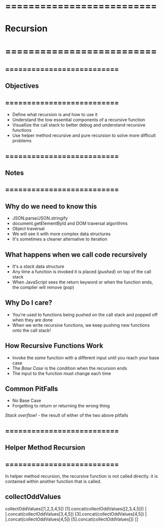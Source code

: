 # ==========================
# Recursion
# ==========================

## ==========================
## Objectives 
## ==========================

* Define what recursion is and how to use it
* Understand the tow essential components of a recursive function
* Visuallize the call stack to better debug and understand recursive functions
* Use helper method recursive and pure recursion to solve more difficult problems

## ==========================
## Notes 
## ==========================

## Why do we need to know this
* JSON.parse/JSON.stringify
* document.getElementById and DOM traversal algorithms
* Object traversal
* We will see it with more complex data structures
* It's sometimes a cleaner alternative to iteration

## What happens when we call code recursively
* It's a *stack* data structure
* Any time a function is invoked it is placed (*pushed*) on top of the call stack
* When JavaScript sees the return keyword or when the function ends, the compiler will remove (*pop*)

## Why Do I care?
* You're used to functions being pushed on the call stack and popped off when they are done
* When we write recursive functions, we keep pushing new functions onto the call stack!

## How Recursive Functions Work
* Invoke the *same* function with a different input until you reach your base case
* The *Base Case* is the condition when the recursion ends
* The input to the function must change each time 

## Common PitFalls
* No Base Case
* Forgetting to return or returning the wrong thing

*Stack overflow!* - the result of either of the two above pitfalls

## ==========================
## Helper Method Recursion 
## ==========================

In helper method recursion, the recursive function is not called directly. it is contained within another function that is called.

## collectOddValues

collectOddValues([1,2,3,4,5])
[1].concat(collectOddValues([2,3,4,5]))
      [ ].concat(collectOddValues[3,4,5])
          [3].concat(collectOddValues[4,5])
              [ ].concat(collectOddValues[4,5])
                  [5].concat(collectOddValues[])
                      []
